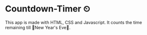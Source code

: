 # Countdown-Timer ⏲

This app is made with HTML, CSS and Javascript. It counts the time remaining till 🎇New Year's Eve🎇.
